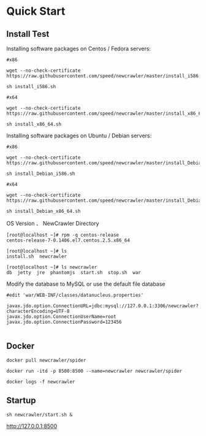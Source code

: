 # Quick Start

Install Test
----

Installing software packages on Centos / Fedora servers:
```
#x86

wget --no-check-certificate https://raw.githubusercontent.com/speed/newcrawler/master/install_i586.sh

sh install_i586.sh

#x64

wget --no-check-certificate https://raw.githubusercontent.com/speed/newcrawler/master/install_x86_64.sh

sh install_x86_64.sh
```

Installing software packages on Ubuntu / Debian servers:
```
#x86

wget --no-check-certificate https://raw.githubusercontent.com/speed/newcrawler/master/install_Debian_i586.sh

sh install_Debian_i586.sh

#x64

wget --no-check-certificate https://raw.githubusercontent.com/speed/newcrawler/master/install_Debian_x86_64.sh

sh install_Debian_x86_64.sh
```


OS Version 、 NewCrawler Directory
```	
[root@localhost ~]# rpm -q centos-release
centos-release-7-0.1406.el7.centos.2.5.x86_64

[root@localhost ~]# ls
install.sh  newcrawler

[root@localhost ~]# ls newcrawler
db  jetty  jre  phantomjs  start.sh  stop.sh  war
```

Modify the database to MySQL or use the default file database

```
#edit 'war/WEB-INF/classes/datanucleus.properties'
	
javax.jdo.option.ConnectionURL=jdbc:mysql://127.0.0.1:3306/newcrawler?characterEncoding=UTF-8
javax.jdo.option.ConnectionUserName=root
javax.jdo.option.ConnectionPassword=123456
	
```

Docker
----

```
docker pull newcrawler/spider

docker run -itd -p 8500:8500 --name=newcrawler newcrawler/spider

docker logs -f newcrawler
```

	
Startup
----
```
sh newcrawler/start.sh &
```
http://127.0.0.1:8500 
